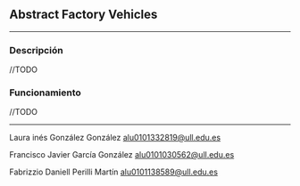 ## Abstract Factory Vehicles
___

### Descripción
//TODO

### Funcionamiento

//TODO

___



Laura inés González González alu0101332819@ull.edu.es

Francisco Javier García González alu0101030562@ull.edu.es

Fabrizzio Daniell Perilli Martín alu0101138589@ull.edu.es